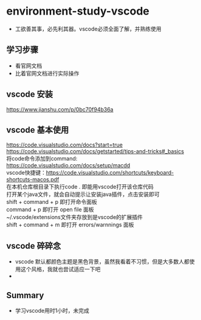 # environment-study-vscode
* 工欲善其事，必先利其器。vscode必须全面了解，并熟练使用

## 学习步骤
* 看官网文档
* 比着官网文档进行实际操作

## vscode 安装
https://www.jianshu.com/p/0bc70f94b36a

## vscode 基本使用
https://code.visualstudio.com/docs?start=true<br/>
https://code.visualstudio.com/docs/getstarted/tips-and-tricks#_basics<br/>
将code命令添加到command: https://code.visualstudio.com/docs/setup/macdd<br/>
vscode快捷键：https://code.visualstudio.com/shortcuts/keyboard-shortcuts-macos.pdf<br/>
在本机仓库根目录下执行code . 即能用vscode打开该仓库代码<br/>
打开某个java文件，就会自动提示让安装java插件，点击安装即可<br/>
shift + command + p 即打开命令面板<br/>
command + p 即打开 open file 面板<br/>
~/.vscode/extensions文件夹存放到是vscode的扩展插件<br/>
shift + command + m 即打开 errors/warnnings 面板<br/>

## vscode 碎碎念
* vscode 默认都颜色主题是黑色背景，虽然我看着不习惯，但是大多数人都使用这个风格，我就也尝试适应一下吧
* 

## Summary
* 学习vscode用时1小时，未完成
